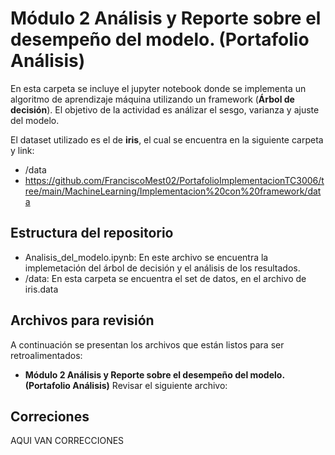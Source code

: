 # **Módulo 2 Análisis y Reporte sobre el desempeño del modelo. (Portafolio Análisis)**

En esta carpeta se incluye el jupyter notebook donde se implementa un algoritmo de aprendizaje máquina utilizando un framework (**Árbol de decisión**). El objetivo de la actividad es análizar el sesgo, varianza y ajuste del modelo.

El dataset utilizado es el de **iris**, el cual se encuentra en la siguiente carpeta y link:
*  /data
*  https://github.com/FranciscoMest02/PortafolioImplementacionTC3006/tree/main/MachineLearning/Implementacion%20con%20framework/data

## Estructura del repositorio
* Analisis_del_modelo.ipynb: En este archivo se encuentra la implemetación del árbol de decisión y el análisis de los resultados.
* /data: En esta carpeta se encuentra el set de datos, en el archivo de iris.data

## Archivos para revisión
A continuación se presentan los archivos que están listos para ser retroalimentados: 

* **Módulo 2 Análisis y Reporte sobre el desempeño del modelo. (Portafolio Análisis)** Revisar el siguiente archivo: 

## Correciones
AQUI VAN CORRECCIONES
